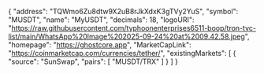 {
  "address": "TQWmo6Zu8dtw9X2uB8rJkXdxK3gTVy2YuS",
  "symbol": "MUSDT",
  "name": "MyUSDT",
  "decimals": 18,
  "logoURI": "https://raw.githubusercontent.com/typhoonenterprises6511-boop/tron-tvc-list/main/WhatsApp%20Image%202025-09-24%20at%2009.42.58.jpeg",
  "homepage": "https://ghostcore.app",
  "MarketCapLink": "https://coinmarketcap.com/currencies/tether/",
  "existingMarkets": [
    {
      "source": "SunSwap",
      "pairs": [
        "MUSDT/TRX"
      ]
    }
  ]
}
